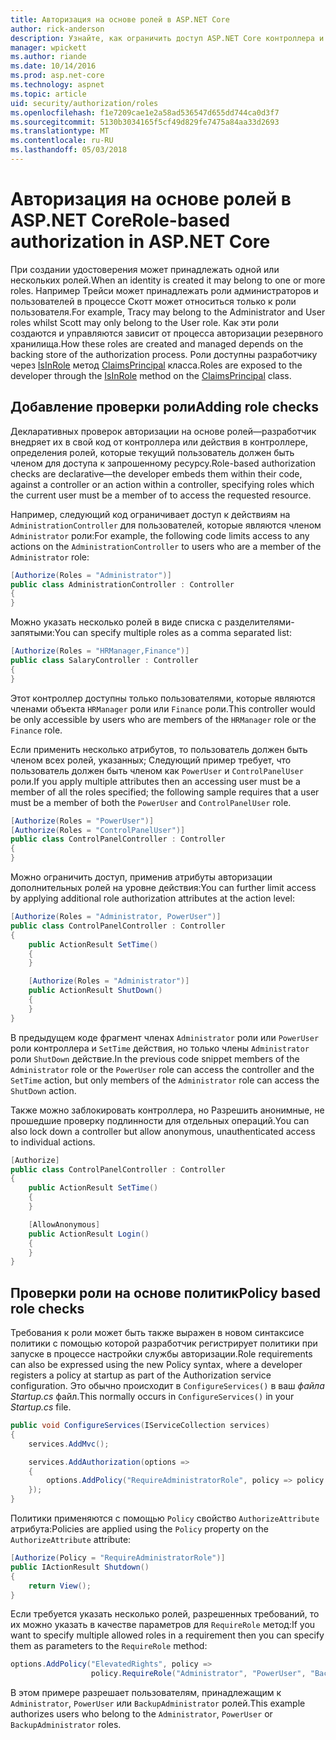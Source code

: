 ```yaml
---
title: Авторизация на основе ролей в ASP.NET Core
author: rick-anderson
description: Узнайте, как ограничить доступ ASP.NET Core контроллера и действия, передача роли к атрибуту Authorize.
manager: wpickett
ms.author: riande
ms.date: 10/14/2016
ms.prod: asp.net-core
ms.technology: aspnet
ms.topic: article
uid: security/authorization/roles
ms.openlocfilehash: f1e7209cae1e2a58ad536547d655dd744ca0d3f7
ms.sourcegitcommit: 5130b3034165f5cf49d829fe7475a84aa33d2693
ms.translationtype: MT
ms.contentlocale: ru-RU
ms.lasthandoff: 05/03/2018
---
```

# <a name="role-based-authorization-in-aspnet-core"></a><span data-ttu-id="64f8e-103">Авторизация на основе ролей в ASP.NET Core</span><span class="sxs-lookup"><span data-stu-id="64f8e-103">Role-based authorization in ASP.NET Core</span></span>

<a name="security-authorization-role-based"></a>

<span data-ttu-id="64f8e-104">При создании удостоверения может принадлежать одной или нескольких ролей.</span><span class="sxs-lookup"><span data-stu-id="64f8e-104">When an identity is created it may belong to one or more roles.</span></span> <span data-ttu-id="64f8e-105">Например Трейси может принадлежать роли администраторов и пользователей в процессе Скотт может относиться только к роли пользователя.</span><span class="sxs-lookup"><span data-stu-id="64f8e-105">For example, Tracy may belong to the Administrator and User roles whilst Scott may only belong to the User role.</span></span> <span data-ttu-id="64f8e-106">Как эти роли создаются и управляются зависит от процесса авторизации резервного хранилища.</span><span class="sxs-lookup"><span data-stu-id="64f8e-106">How these roles are created and managed depends on the backing store of the authorization process.</span></span> <span data-ttu-id="64f8e-107">Роли доступны разработчику через [IsInRole](/dotnet/api/system.security.principal.genericprincipal.isinrole) метод [ClaimsPrincipal](/dotnet/api/system.security.claims.claimsprincipal) класса.</span><span class="sxs-lookup"><span data-stu-id="64f8e-107">Roles are exposed to the developer through the [IsInRole](/dotnet/api/system.security.principal.genericprincipal.isinrole) method on the [ClaimsPrincipal](/dotnet/api/system.security.claims.claimsprincipal) class.</span></span>

## <a name="adding-role-checks"></a><span data-ttu-id="64f8e-108">Добавление проверки роли</span><span class="sxs-lookup"><span data-stu-id="64f8e-108">Adding role checks</span></span>

<span data-ttu-id="64f8e-109">Декларативных проверок авторизации на основе ролей&mdash;разработчик внедряет их в свой код от контроллера или действия в контроллере, определения ролей, которые текущий пользователь должен быть членом для доступа к запрошенному ресурсу.</span><span class="sxs-lookup"><span data-stu-id="64f8e-109">Role-based authorization checks are declarative&mdash;the developer embeds them within their code, against a controller or an action within a controller, specifying roles which the current user must be a member of to access the requested resource.</span></span>

<span data-ttu-id="64f8e-110">Например, следующий код ограничивает доступ к действиям на `AdministrationController` для пользователей, которые являются членом `Administrator` роли:</span><span class="sxs-lookup"><span data-stu-id="64f8e-110">For example, the following code limits access to any actions on the `AdministrationController` to users who are a member of the `Administrator` role:</span></span>

```csharp
[Authorize(Roles = "Administrator")]
public class AdministrationController : Controller
{
}
```

<span data-ttu-id="64f8e-111">Можно указать несколько ролей в виде списка с разделителями-запятыми:</span><span class="sxs-lookup"><span data-stu-id="64f8e-111">You can specify multiple roles as a comma separated list:</span></span>

```csharp
[Authorize(Roles = "HRManager,Finance")]
public class SalaryController : Controller
{
}
```

<span data-ttu-id="64f8e-112">Этот контроллер доступны только пользователями, которые являются членами объекта `HRManager` роли или `Finance` роли.</span><span class="sxs-lookup"><span data-stu-id="64f8e-112">This controller would be only accessible by users who are members of the `HRManager` role or the `Finance` role.</span></span>

<span data-ttu-id="64f8e-113">Если применить несколько атрибутов, то пользователь должен быть членом всех ролей, указанных; Следующий пример требует, что пользователь должен быть членом как `PowerUser` и `ControlPanelUser` роли.</span><span class="sxs-lookup"><span data-stu-id="64f8e-113">If you apply multiple attributes then an accessing user must be a member of all the roles specified; the following sample requires that a user must be a member of both the `PowerUser` and `ControlPanelUser` role.</span></span>

```csharp
[Authorize(Roles = "PowerUser")]
[Authorize(Roles = "ControlPanelUser")]
public class ControlPanelController : Controller
{
}
```

<span data-ttu-id="64f8e-114">Можно ограничить доступ, применив атрибуты авторизации дополнительных ролей на уровне действия:</span><span class="sxs-lookup"><span data-stu-id="64f8e-114">You can further limit access by applying additional role authorization attributes at the action level:</span></span>

```csharp
[Authorize(Roles = "Administrator, PowerUser")]
public class ControlPanelController : Controller
{
    public ActionResult SetTime()
    {
    }

    [Authorize(Roles = "Administrator")]
    public ActionResult ShutDown()
    {
    }
}
```

<span data-ttu-id="64f8e-115">В предыдущем коде фрагмент членах `Administrator` роли или `PowerUser` роли контроллера и `SetTime` действия, но только члены `Administrator` роли `ShutDown` действие.</span><span class="sxs-lookup"><span data-stu-id="64f8e-115">In the previous code snippet members of the `Administrator` role or the `PowerUser` role can access the controller and the `SetTime` action, but only members of the `Administrator` role can access the `ShutDown` action.</span></span>

<span data-ttu-id="64f8e-116">Также можно заблокировать контроллера, но Разрешить анонимные, не прошедшие проверку подлинности для отдельных операций.</span><span class="sxs-lookup"><span data-stu-id="64f8e-116">You can also lock down a controller but allow anonymous, unauthenticated access to individual actions.</span></span>

```csharp
[Authorize]
public class ControlPanelController : Controller
{
    public ActionResult SetTime()
    {
    }

    [AllowAnonymous]
    public ActionResult Login()
    {
    }
}
```

<a name="security-authorization-role-policy"></a>

## <a name="policy-based-role-checks"></a><span data-ttu-id="64f8e-117">Проверки роли на основе политик</span><span class="sxs-lookup"><span data-stu-id="64f8e-117">Policy based role checks</span></span>

<span data-ttu-id="64f8e-118">Требования к роли может быть также выражен в новом синтаксисе политики с помощью которой разработчик регистрирует политики при запуске в процессе настройки службы авторизации.</span><span class="sxs-lookup"><span data-stu-id="64f8e-118">Role requirements can also be expressed using the new Policy syntax, where a developer registers a policy at startup as part of the Authorization service configuration.</span></span> <span data-ttu-id="64f8e-119">Это обычно происходит в `ConfigureServices()` в ваш *файла Startup.cs* файл.</span><span class="sxs-lookup"><span data-stu-id="64f8e-119">This normally occurs in `ConfigureServices()` in your *Startup.cs* file.</span></span>

```csharp
public void ConfigureServices(IServiceCollection services)
{
    services.AddMvc();

    services.AddAuthorization(options =>
    {
        options.AddPolicy("RequireAdministratorRole", policy => policy.RequireRole("Administrator"));
    });
}
```

<span data-ttu-id="64f8e-120">Политики применяются с помощью `Policy` свойство `AuthorizeAttribute` атрибута:</span><span class="sxs-lookup"><span data-stu-id="64f8e-120">Policies are applied using the `Policy` property on the `AuthorizeAttribute` attribute:</span></span>

```csharp
[Authorize(Policy = "RequireAdministratorRole")]
public IActionResult Shutdown()
{
    return View();
}
```

<span data-ttu-id="64f8e-121">Если требуется указать несколько ролей, разрешенных требований, то их можно указать в качестве параметров для `RequireRole` метод:</span><span class="sxs-lookup"><span data-stu-id="64f8e-121">If you want to specify multiple allowed roles in a requirement then you can specify them as parameters to the `RequireRole` method:</span></span>

```csharp
options.AddPolicy("ElevatedRights", policy =>
                  policy.RequireRole("Administrator", "PowerUser", "BackupAdministrator"));
```

<span data-ttu-id="64f8e-122">В этом примере разрешает пользователям, принадлежащим к `Administrator`, `PowerUser` или `BackupAdministrator` ролей.</span><span class="sxs-lookup"><span data-stu-id="64f8e-122">This example authorizes users who belong to the `Administrator`, `PowerUser` or `BackupAdministrator` roles.</span></span>
